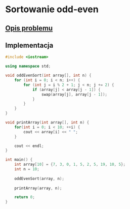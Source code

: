 # Sortowanie odd-even

## [Opis problemu](../../../../algorithms/sorting/odd-even-sort.md)


## Implementacja

```cpp linenums="1"
#include <iostream>

using namespace std;

void oddEvenSort(int array[], int n) {
    for (int i = 0; i < n; i++) {
        for (int j = i % 2 + 1; j < n; j += 2) {
            if (array[j] < array[j - 1]) {
                swap(array[j], array[j - 1]);
            }
        }
    }
}

void printArray(int array[], int n) {
    for(int i = 0; i < 10; ++i) {
        cout << array[i] << " ";
    }

    cout << endl;
}

int main() {
    int array[10] = {7, 3, 0, 1, 5, 2, 5, 19, 10, 5};
    int n = 10;
    
    oddEvenSort(array, n);
    
    printArray(array, n);

    return 0;
}
```

